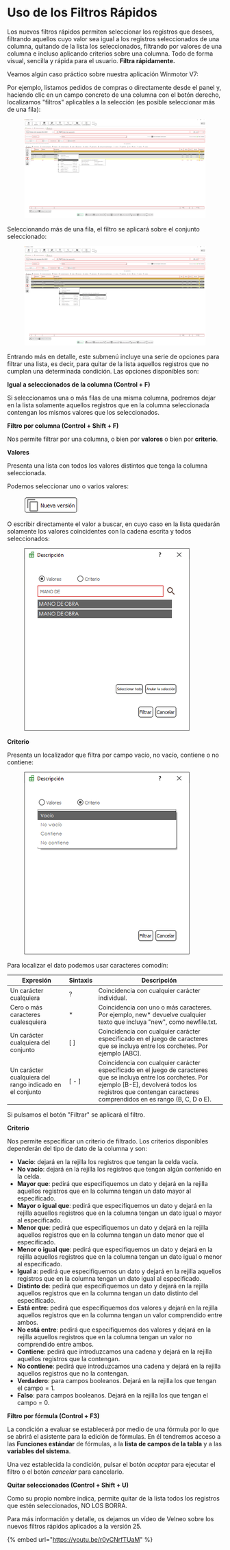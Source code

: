 # Uso de los Filtros Rápidos

Los nuevos filtros rápidos permiten seleccionar los registros que desees, filtrando aquellos cuyo valor sea igual a los registros seleccionados de una columna, quitando de la lista los seleccionados, filtrando por valores de una columna e incluso aplicando criterios sobre una columna. Todo de forma visual, sencilla y rápida para el usuario. **Filtra rápidamente.**

Veamos algún caso práctico sobre nuestra aplicación Winmotor V7:

Por ejemplo, listamos pedidos de compras o directamente desde el panel y, haciendo clic en un campo concreto de una columna con el botón derecho, localizamos "filtros" aplicables a la selección (es posible seleccionar más de una fila):

<figure><img src="../../../.gitbook/assets/imagen (7) (4).png" alt=""><figcaption></figcaption></figure>

Seleccionando más de una fila, el filtro se aplicará sobre el conjunto seleccionado:

<figure><img src="../../../.gitbook/assets/imagen (149).png" alt=""><figcaption></figcaption></figure>

Entrando más en detalle, este submenú incluye una serie de opciones para filtrar una lista, es decir, para quitar de la lista aquellos registros que no cumplan una determinada condición. Las opciones disponibles son:

**Igual a seleccionados de la columna (Control + F)**

Si seleccionamos una o más filas de una misma columna, podremos dejar en la lista solamente aquellos registros que en la columna seleccionada contengan los mismos valores que los seleccionados.

**Filtro por columna (Control + Shift + F)**

Nos permite filtrar por una columna, o bien por **valores** o bien por **criterio**.

**Valores**

Presenta una lista con todos los valores distintos que tenga la columna seleccionada.

Podemos seleccionar uno o varios valores:

<figure><img src="../../../.gitbook/assets/imagen (4) (1).png" alt=""><figcaption></figcaption></figure>

O escribir directamente el valor a buscar, en cuyo caso en la lista quedarán solamente los valores coincidentes con la cadena escrita y todos seleccionados:

<figure><img src="../../../.gitbook/assets/imagen (5) (6).png" alt=""><figcaption></figcaption></figure>

**Criterio**

Presenta un localizador que filtra por campo vacío, no vacío, contiene o no contiene:

<figure><img src="../../../.gitbook/assets/imagen (1) (1).png" alt=""><figcaption></figcaption></figure>

Para localizar el dato podemos usar caracteres comodín:

| Expresión                                                | Sintaxis | Descripción                                                                                                                                                                                                                       |
| -------------------------------------------------------- | -------- | --------------------------------------------------------------------------------------------------------------------------------------------------------------------------------------------------------------------------------- |
| Un carácter cualquiera                                   | ?        | Coincidencia con cualquier carácter individual.                                                                                                                                                                                   |
| Cero o más caracteres cualesquiera                       | \*       | Coincidencia con uno o más caracteres. Por ejemplo, new\* devuelve cualquier texto que incluya "new", como newfile.txt.                                                                                                           |
| Un carácter cualquiera del conjunto                      | \[ ]     | Coincidencia con cualquier carácter especificado en el juego de caracteres que se incluya entre los corchetes. Por ejemplo \[ABC].                                                                                                |
| Un carácter cualquiera del rango indicado en el conjunto | \[ - ]   | Coincidencia con cualquier carácter especificado en el juego de caracteres que se incluya entre los corchetes. Por ejemplo \[B-E], devolverá todos los registros que contengan caracteres comprendidos en es rango (B, C, D o E). |

Si pulsamos el botón "Filtrar" se aplicará el filtro.

**Criterio**

Nos permite especificar un criterio de filtrado. Los criterios disponibles dependerán del tipo de dato de la columna y son:

* **Vacío**: dejará en la rejilla los registros que tengan la celda vacía.
* **No vacío**: dejará en la rejilla los registros que tengan algún contenido en la celda.
* **Mayor que**: pedirá que especifiquemos un dato y dejará en la rejilla aquellos registros que en la columna tengan un dato mayor al especificado.
* **Mayor o igual que**: pedirá que especifiquemos un dato y dejará en la rejilla aquellos registros que en la columna tengan un dato igual o mayor al especificado.
* **Menor que**: pedirá que especifiquemos un dato y dejará en la rejilla aquellos registros que en la columna tengan un dato menor que el especificado.
* **Menor o igual que**: pedirá que especifiquemos un dato y dejará en la rejilla aquellos registros que en la columna tengan un dato igual o menor al especificado.
* **Igual a**: pedirá que especifiquemos un dato y dejará en la rejilla aquellos registros que en la columna tengan un dato igual al especificado.
* **Distinto de**: pedirá que especifiquemos un dato y dejará en la rejilla aquellos registros que en la columna tengan un dato distinto del especificado.
* **Está entre**: pedirá que especifiquemos dos valores y dejará en la rejilla aquellos registros que en la columna tengan un valor comprendido entre ambos.
* **No está entre**: pedirá que especifiquemos dos valores y dejará en la rejilla aquellos registros que en la columna tengan un valor no comprendido entre ambos.
* **Contiene**: pedirá que introduzcamos una cadena y dejará en la rejilla aquellos registros que la contengan.
* **No contiene**: pedirá que introduzcamos una cadena y dejará en la rejilla aquellos registros que no la contengan.
* **Verdadero**: para campos booleanos. Dejará en la rejilla los que tengan el campo = 1.
* **Falso**: para campos booleanos. Dejará en la rejilla los que tengan el campo = 0.

**Filtro por fórmula (Control + F3)**

La condición a evaluar se establecerá por medio de una fórmula por lo que se abrirá el asistente para la edición de fórmulas. En él tendremos acceso a las **Funciones estándar** de fórmulas, a la **lista de campos de la tabla** y a las **variables del sistema**.

Una vez establecida la condición, pulsar el botón _aceptar_ para ejecutar el filtro o el botón _cancelar_ para cancelarlo.

**Quitar seleccionados (Control + Shift + U)**

Como su propio nombre indica, permite quitar de la lista todos los registros que estén seleccionados, NO LOS BORRA.

Para más información y detalle, os dejamos un vídeo de Velneo sobre los nuevos filtros rápidos aplicados a la versión 25.

{% embed url="https://youtu.be/r0yCNrfTUaM" %}
